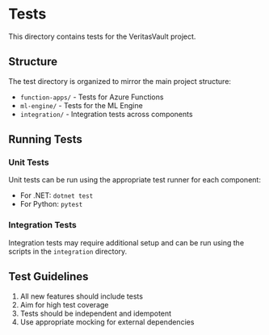 # Tests

This directory contains tests for the VeritasVault project.

## Structure

The test directory is organized to mirror the main project structure:

- `function-apps/` - Tests for Azure Functions
- `ml-engine/` - Tests for the ML Engine
- `integration/` - Integration tests across components

## Running Tests

### Unit Tests

Unit tests can be run using the appropriate test runner for each component:

- For .NET: `dotnet test`
- For Python: `pytest`

### Integration Tests

Integration tests may require additional setup and can be run using the scripts in the `integration` directory.

## Test Guidelines

1. All new features should include tests
2. Aim for high test coverage
3. Tests should be independent and idempotent
4. Use appropriate mocking for external dependencies
